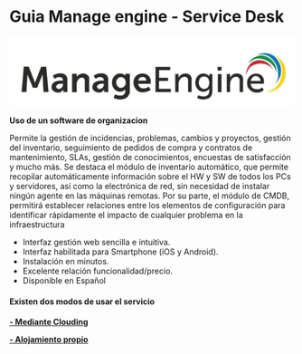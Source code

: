 # Guia Manage engine - Service Desk
 
 ![Ejemplo](img/intro.jpg)
 
 
 **Uso de un software de organizacion**

Permite la gestión de incidencias, problemas, cambios y proyectos, gestión del inventario, seguimiento de pedidos de compra y
contratos de mantenimiento, SLAs, gestión de conocimientos, encuestas de satisfacción y mucho más. Se destaca el módulo de
inventario automático, que permite recopilar automáticamente información sobre el HW y SW de todos los PCs y servidores, así
como la electrónica de red, sin necesidad de instalar ningún agente en las máquinas remotas. Por su parte, el módulo de
CMDB, permitirá establecer relaciones entre los elementos de configuración para identificar rápidamente el impacto de
cualquier problema en la infraestructura

- Interfaz gestión web sencilla e intuitiva.
- Interfaz habilitada para Smartphone (iOS y Android).
- Instalación en minutos.
- Excelente relación funcionalidad/precio.
- Disponible en Español


#### Existen dos modos de usar el servicio ####



**[- Mediante Clouding](clouding.md)**

**[- Alojamiento propio](/Alojamiento.md)**
